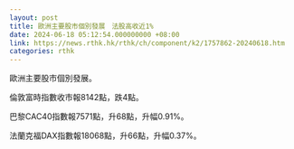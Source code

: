 ```yaml
---
layout: post
title: 歐洲主要股市個別發展　法股高收近1%
date: 2024-06-18 05:12:54.000000000 +08:00
link: https://news.rthk.hk/rthk/ch/component/k2/1757862-20240618.htm
categories: rthk
---
```


歐洲主要股市個別發展。

倫敦富時指數收市報8142點，跌4點。

巴黎CAC40指數報7571點，升68點，升幅0.91%。

法蘭克福DAX指數報18068點，升66點，升幅0.37%。
